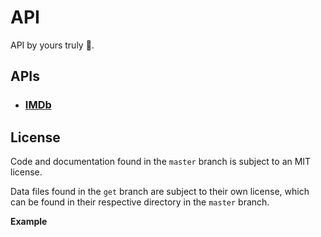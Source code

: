 # API

API by yours truly :tada:.

## APIs

- ### [IMDb](./src/imdb/README.md)

## License

Code and documentation found in the `master` branch is subject to an MIT license.

Data files found in the `get` branch are subject to their own license, which can be found in their respective directory in the `master` branch.

**Example**
